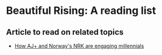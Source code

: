 Beautiful Rising: A reading list
=============================================

## Article to read on related topics

* [How AJ+ and Norway's NRK are engaging millennials](https://www.journalism.co.uk/news/snappy-conversation-how-aj-and-norway-s-nrk-are-engaging-millennials/s2/a563112/)

